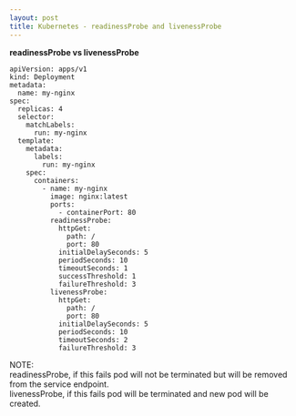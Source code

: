 ```yaml
---
layout: post
title: Kubernetes - readinessProbe and livenessProbe
---
```


**readinessProbe vs livenessProbe** <br>

```
apiVersion: apps/v1
kind: Deployment
metadata:
  name: my-nginx
spec:
  replicas: 4
  selector:
    matchLabels:
      run: my-nginx
  template:
    metadata:
      labels:
        run: my-nginx
    spec:
      containers:
        - name: my-nginx
          image: nginx:latest
          ports:
            - containerPort: 80
          readinessProbe:
            httpGet:
              path: /
              port: 80
            initialDelaySeconds: 5
            periodSeconds: 10
            timeoutSeconds: 1
            successThreshold: 1
            failureThreshold: 3
          livenessProbe:
            httpGet:
              path: /
              port: 80
            initialDelaySeconds: 5
            periodSeconds: 10
            timeoutSeconds: 2
            failureThreshold: 3
```

NOTE: <br>
readinessProbe, if this fails pod will not be terminated but will be removed from the service endpoint. <br>
livenessProbe, if this fails pod will be terminated and new pod will be created.